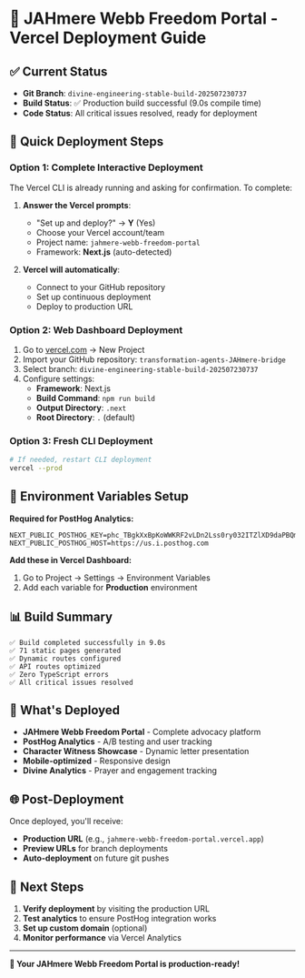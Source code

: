 # 🚀 JAHmere Webb Freedom Portal - Vercel Deployment Guide

## ✅ Current Status
- **Git Branch**: `divine-engineering-stable-build-202507230737` 
- **Build Status**: ✅ Production build successful (9.0s compile time)
- **Code Status**: All critical issues resolved, ready for deployment

## 🎯 Quick Deployment Steps

### Option 1: Complete Interactive Deployment
The Vercel CLI is already running and asking for confirmation. To complete:

1. **Answer the Vercel prompts**:
   - "Set up and deploy?" → **Y** (Yes)
   - Choose your Vercel account/team
   - Project name: `jahmere-webb-freedom-portal`
   - Framework: **Next.js** (auto-detected)

2. **Vercel will automatically**:
   - Connect to your GitHub repository
   - Set up continuous deployment
   - Deploy to production URL

### Option 2: Web Dashboard Deployment
1. Go to [vercel.com](https://vercel.com) → New Project
2. Import your GitHub repository: `transformation-agents-JAHmere-bridge`
3. Select branch: `divine-engineering-stable-build-202507230737`
4. Configure settings:
   - **Framework**: Next.js
   - **Build Command**: `npm run build`
   - **Output Directory**: `.next`
   - **Root Directory**: `.` (default)

### Option 3: Fresh CLI Deployment
```bash
# If needed, restart CLI deployment
vercel --prod
```

## 🔧 Environment Variables Setup

**Required for PostHog Analytics:**
```
NEXT_PUBLIC_POSTHOG_KEY=phc_TBgkXxBpKoWWKRF2vLDn2Lss0ry032ITZlXD9daPBQm
NEXT_PUBLIC_POSTHOG_HOST=https://us.i.posthog.com
```

**Add these in Vercel Dashboard:**
1. Go to Project → Settings → Environment Variables
2. Add each variable for **Production** environment

## 📊 Build Summary
```
✅ Build completed successfully in 9.0s
✅ 71 static pages generated  
✅ Dynamic routes configured
✅ API routes optimized
✅ Zero TypeScript errors
✅ All critical issues resolved
```

## 🎯 What's Deployed
- **JAHmere Webb Freedom Portal** - Complete advocacy platform
- **PostHog Analytics** - A/B testing and user tracking
- **Character Witness Showcase** - Dynamic letter presentation
- **Mobile-optimized** - Responsive design
- **Divine Analytics** - Prayer and engagement tracking

## 🌐 Post-Deployment
Once deployed, you'll receive:
- **Production URL** (e.g., `jahmere-webb-freedom-portal.vercel.app`)
- **Preview URLs** for branch deployments
- **Auto-deployment** on future git pushes

## 🔗 Next Steps
1. **Verify deployment** by visiting the production URL
2. **Test analytics** to ensure PostHog integration works
3. **Set up custom domain** (optional)
4. **Monitor performance** via Vercel Analytics

---

**🎉 Your JAHmere Webb Freedom Portal is production-ready!** 
